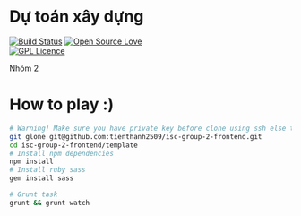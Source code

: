 # Dự toán xây dựng

[![Build Status](https://travis-ci.org/tienthanh2509/isc-group-2-frontend.svg?branch=master)](https://travis-ci.org/tienthanh2509/isc-group-2-frontend)
[![Open Source Love](https://badges.frapsoft.com/os/v1/open-source.svg?v=103)](https://github.com/tienthanh2509/isc-group-2-frontend/)    
[![GPL Licence](https://badges.frapsoft.com/os/gpl/gpl.svg?v=103)](https://opensource.org/licenses/GPL-3.0/)  

Nhóm 2

# How to play :)
```bash
# Warning! Make sure you have private key before clone using ssh else try https instead
git glone git@github.com:tienthanh2509/isc-group-2-frontend.git
cd isc-group-2-frontend/template
# Install npm dependencies
npm install
# Install ruby sass
gem install sass

# Grunt task
grunt && grunt watch
```
